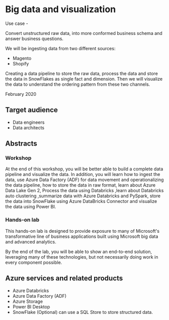 # Big data and visualization

Use case -

Convert unstructured raw data, into more conformed business schema and answer business questions.

We will be ingesting data from two different sources:

- Magento
- Shopify

Creating a data pipeline to store the raw data, process the data and store the data in SnowFlakes as single fact and dimension. Then we will visualize the data to understand the ordering pattern from these two channels.

February 2020

## Target audience

- Data engineers
- Data architects

## Abstracts

### Workshop

At the end of this workshop, you will be better able to build a complete data pipeline and visualize the data.
In addition, you will learn how to ingest the data, use Azure Data Factory (ADF) for data movement and operationalizing the data pipeline, how to store the data in raw format, learn about Azure Data Lake Gen 2, Process the data using Databricks ,learn about Databricks auto clustering ,summarize data with Azure Databricks and PySpark, store the data into SnowFlake using Azure DataBricks Connector and visualize the data using Power BI.


### Hands-on lab

This hands-on lab is designed to provide exposure to many of Microsoft's transformative line of business applications built using Microsoft big data and advanced analytics.

By the end of the lab, you will be able to show an end-to-end solution, leveraging many of these technologies, but not necessarily doing work in every component possible.

## Azure services and related products

- Azure Databricks
- Azure Data Factory (ADF)
- Azure Storage
- Power BI Desktop
- SnowFlake (Optional) can use a SQL Store to store structured data.






